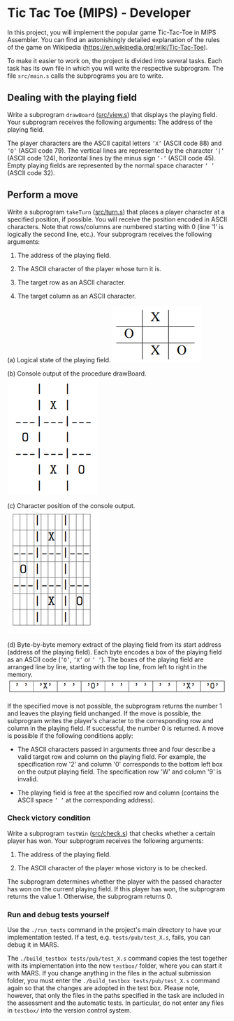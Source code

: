 # Tic Tac Toe (MIPS) - Developer

In this project, you will implement the popular game Tic-Tac-Toe in MIPS Assembler. You can find an astonishingly detailed explanation of the rules of the game on Wikipedia (https://en.wikipedia.org/wiki/Tic-Tac-Toe).

To make it easier to work on, the project is divided into several tasks. Each task has its own file in which you will write the respective subprogram. The file `src/main.s` calls the subprograms you are to write.

## Dealing with the playing field
Write a subprogram `drawBoard` ([src/view.s](src/view.s)) that displays the playing field. Your subprogram receives the following arguments: The address of the playing field.

The player characters are the ASCII capital letters `’X’` (ASCII code 88) and `’O’` (ASCII code 79). The vertical lines are represented by the character `’|’` (ASCII code 124), horizontal lines by the minus sign `’-’` (ASCII code 45). Empty playing fields are represented by the normal space character `’ ’` (ASCII code 32).

## Perform a move
Write a subprogram `takeTurn` ([src/turn.s](src/turn.s)) that places a player character at a specified position, if possible. You will receive the position encoded in ASCII characters. Note that rows/columns are numbered starting with 0 (line ’1’ is logically the second line, etc.). Your subprogram receives the following arguments:
1. The address of the playing field.

2. The ASCII character of the player whose turn it is.

3. The target row as an ASCII character.

4. The target column as an ASCII character.

(a) Logical state of the playing field.
![alt text](image.png) 

(b) Console output of the procedure drawBoard.
![alt text](image-1.png)

(c) Character position of the console output.
![alt text](image-2.png)

(d) Byte-by-byte memory extract of the playing field from its start address (address of the playing field). Each byte encodes a box of the playing field as an ASCII code (`’O’`, `’X’` or `’ ’`). The boxes of the playing field are arranged line by line, starting with the top line, from left to right in the memory.
![alt text](image-3.png)

If the specified move is not possible, the subprogram returns the number 1 and leaves the playing field unchanged. If the move is possible, the subprogram writes the player's character to the corresponding row and column in the playing field. If successful, the number 0 is returned. A move is possible if the following conditions apply: 
- The ASCII characters passed in arguments three and four describe a valid target row and column on the playing field. For example, the specification row '2' and column '0' corresponds to the bottom left box on the output playing field. The specification row 'W' and column '9' is invalid. 

- The playing field is free at the specified row and column (contains the ASCII space `’ ’` at the corresponding address).

### Check victory condition 
Write a subprogram `testWin` ([src/check.s](src/check.s)) that checks whether a certain player has won. Your subprogram receives the following arguments:

1. The address of the playing field.

2. The ASCII character of the player whose victory is to be checked.

The subprogram determines whether the player with the passed character has won on the current playing field. If this player has won, the subprogram returns the value 1. Otherwise, the subprogram returns 0.

### Run and debug tests yourself
Use the `./run_tests` command in the project's main directory to have your implementation tested. If a test, e.g. `tests/pub/test_X.s`, fails, you can debug it in MARS.

The `./build_testbox tests/pub/test_X.s` command copies the test together with its implementation into the new `testbox/` folder, where you can start it with MARS. If you change anything in the files in the actual submission folder, you must enter the `./build_testbox tests/pub/test_X.s` command again so that the changes are adopted in the test box. Please note, however, that only the files in the paths specified in the task are included in the assessment and the automatic tests. In particular, do not enter any files in `testbox/` into the version control system.